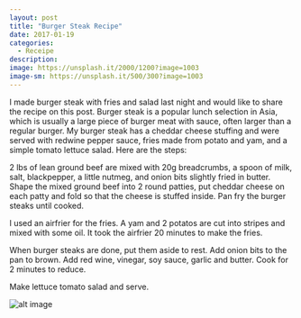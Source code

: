 ```yaml
---
layout: post
title: "Burger Steak Recipe"
date: 2017-01-19
categories:
  - Receipe
description: 
image: https://unsplash.it/2000/1200?image=1003
image-sm: https://unsplash.it/500/300?image=1003
---
```

I made burger steak with fries and salad last night and would like to share the recipe on this post. Burger steak is a popular lunch selection in Asia, which is usually a large piece of burger meat with sauce, often larger than a regular burger. My burger steak has a cheddar cheese stuffing and were served with redwine pepper sauce, fries made from potato and yam, and a simple tomato lettuce salad. Here are the steps:

2 lbs of lean ground beef are mixed with 20g breadcrumbs, a spoon of milk, salt, blackpepper, a little nutmeg, and onion bits slightly fried in butter. Shape the mixed ground beef into 2 round patties, put cheddar cheese on each patty and fold so that the cheese is stuffed inside. Pan fry the burger steaks until cooked.

I used an airfrier for the fries. A yam and 2 potatos are cut into stripes and mixed with some oil. It took the airfrier 20 minutes to make the fries.

When burger steaks are done, put them aside to rest. Add onion bits to the pan to brown. Add red wine, vinegar, soy sauce, garlic and butter. Cook for 2 minutes to reduce.

Make lettuce tomato salad and serve.

![alt image](https://github.com/ananab/ananab.github.io/blob/master/images/webwxgetmsgimg.jpg "done")
